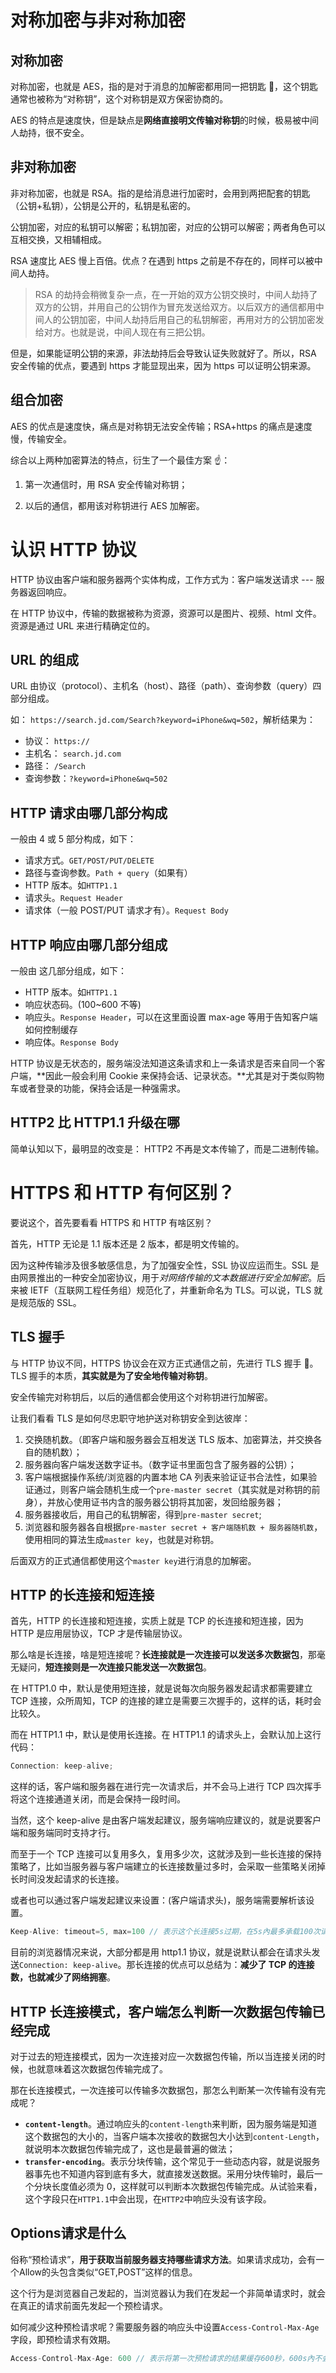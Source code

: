 # 对称加密与非对称加密

## 对称加密

对称加密，也就是 AES，指的是对于消息的加解密都用同一把钥匙 🔑，这个钥匙通常也被称为“对称钥”，这个对称钥是双方保密协商的。

AES 的特点是速度快，但是缺点是**网络直接明文传输对称钥**的时候，极易被中间人劫持，很不安全。

## 非对称加密

非对称加密，也就是 RSA。指的是给消息进行加密时，会用到两把配套的钥匙（公钥+私钥），公钥是公开的，私钥是私密的。

公钥加密，对应的私钥可以解密；私钥加密，对应的公钥可以解密；两者角色可以互相交换，又相辅相成。

RSA 速度比 AES 慢上百倍。优点？在遇到 https 之前是不存在的，同样可以被中间人劫持。

> RSA 的劫持会稍微复杂一点，在一开始的双方公钥交换时，中间人劫持了双方的公钥，并用自己的公钥作为冒充发送给双方。以后双方的通信都用中间人的公钥加密，中间人劫持后用自己的私钥解密，再用对方的公钥加密发给对方。也就是说，中间人现在有三把公钥。

但是，如果能证明公钥的来源，非法劫持后会导致认证失败就好了。所以，RSA 安全传输的优点，要遇到 https 才能显现出来，因为 https 可以证明公钥来源。

## 组合加密

AES 的优点是速度快，痛点是对称钥无法安全传输；RSA+https 的痛点是速度慢，传输安全。

综合以上两种加密算法的特点，衍生了一个最佳方案 ☝️：

1. 第一次通信时，用 RSA 安全传输对称钥；

2. 以后的通信，都用该对称钥进行 AES 加解密。

# 认识 HTTP 协议

HTTP 协议由客户端和服务器两个实体构成，工作方式为：客户端发送请求 --- 服务器返回响应。

在 HTTP 协议中，传输的数据被称为资源，资源可以是图片、视频、html 文件。资源是通过 URL 来进行精确定位的。

## URL 的组成

URL 由协议（protocol）、主机名（host）、路径（path）、查询参数（query）四部分组成。

如： `https://search.jd.com/Search?keyword=iPhone&wq=502`，解析结果为：

- 协议： `https://`
- 主机名： `search.jd.com`
- 路径： `/Search`
- 查询参数：`?keyword=iPhone&wq=502`

## HTTP 请求由哪几部分构成

一般由 4 或 5 部分构成，如下：

- 请求方式。`GET/POST/PUT/DELETE`
- 路径与查询参数。`Path + query`（如果有）
- HTTP 版本。如`HTTP1.1`
- 请求头。`Request Header`
- 请求体（一般 POST/PUT 请求才有）。`Request Body`

## HTTP 响应由哪几部分组成

一般由 这几部分组成，如下：

- HTTP 版本。如`HTTP1.1`
- 响应状态码。(100~600 不等)
- 响应头。`Response Header`，可以在这里面设置 max-age 等用于告知客户端如何控制缓存
- 响应体。`Response Body`

HTTP 协议是无状态的，服务端没法知道这条请求和上一条请求是否来自同一个客户端，**因此一般会利用 Cookie 来保持会话、记录状态。**尤其是对于类似购物车或者登录的功能，保持会话是一种强需求。

## HTTP2 比 HTTP1.1 升级在哪

简单认知以下，最明显的改变是： HTTP2 不再是文本传输了，而是二进制传输。

# HTTPS 和 HTTP 有何区别？

要说这个，首先要看看 HTTPS 和 HTTP 有啥区别？

首先，HTTP 无论是 1.1 版本还是 2 版本，都是明文传输的。

因为这种传输涉及很多敏感信息，为了加强安全性，SSL 协议应运而生。SSL 是由网景推出的一种安全加密协议，用于*对网络传输的文本数据进行安全加解密*。后来被 IETF（互联网工程任务组）规范化了，并重新命名为 TLS。可以说，TLS 就是规范版的 SSL。

## TLS 握手

与 HTTP 协议不同，HTTPS 协议会在双方正式通信之前，先进行 TLS 握手 🤝。TLS 握手的本质，**其实就是为了安全地传输对称钥**。

安全传输完对称钥后，以后的通信都会使用这个对称钥进行加解密。

让我们看看 TLS 是如何尽忠职守地护送对称钥安全到达彼岸：

1. 交换随机数。（即客户端和服务器会互相发送 TLS 版本、加密算法，并交换各自的随机数）；
2. 服务器向客户端发送数字证书。（数字证书里面包含了服务器的公钥）；
3. 客户端根据操作系统/浏览器的内置本地 CA 列表来验证证书合法性，如果验证通过，则客户端会随机生成一个`pre-master secret`（其实就是对称钥的前身），并放心使用证书内含的服务器公钥将其加密，发回给服务器；
4. 服务器接收后，用自己的私钥解密，得到`pre-master secret`;
5. 浏览器和服务器各自根据`pre-master secret + 客户端随机数 + 服务器随机数`，使用相同的算法生成`master key`，也就是对称钥。

后面双方的正式通信都使用这个`master key`进行消息的加解密。

## HTTP 的长连接和短连接

首先，HTTP 的长连接和短连接，实质上就是 TCP 的长连接和短连接，因为 HTTP 是应用层协议，TCP 才是传输层协议。

那么啥是长连接，啥是短连接呢？**长连接就是一次连接可以发送多次数据包**，那毫无疑问，**短连接则是一次连接只能发送一次数据包**。

在 HTTP1.0 中，默认是使用短连接，就是说每次向服务器发起请求都需要建立 TCP 连接，众所周知，TCP 的连接的建立是需要三次握手的，这样的话，耗时会比较久。

而在 HTTP1.1 中，默认是使用长连接。在 HTTP1.1 的请求头上，会默认加上这行代码：

```js
Connection: keep-alive;
```

这样的话，客户端和服务器在进行完一次请求后，并不会马上进行 TCP 四次挥手将这个连接通道关闭，而是会保持一段时间。

当然，这个 keep-alive 是由客户端发起建议，服务端响应建议的，就是说要客户端和服务端同时支持才行。

而至于一个 TCP 连接可以复用多久，复用多少次，这就涉及到一些长连接的保持策略了，比如当服务器与客户端建立的长连接数量过多时，会采取一些策略关闭掉长时间没发起请求的长连接。

或者也可以通过客户端发起建议来设置：(客户端请求头)，服务端需要解析该设置。

```js
Keep-Alive: timeout=5, max=100 // 表示这个长连接5s过期，在5s內最多承载100次请求，超过100次则强制断掉
```

目前的浏览器情况来说，大部分都是用 http1.1 协议，就是说默认都会在请求头发送`Connection: keep-alive`。那长连接的优点可以总结为：**减少了 TCP 的连接数，也就减少了网络拥塞**。

## HTTP 长连接模式，客户端怎么判断一次数据包传输已经完成

对于过去的短连接模式，因为一次连接对应一次数据包传输，所以当连接关闭的时候，也就意味着这次数据包传输完成了。

那在长连接模式，一次连接可以传输多次数据包，那怎么判断某一次传输有没有完成呢？

- **`content-length`**。通过响应头的`content-length`来判断，因为服务端是知道这个数据包的大小的，当客户端本次接收的数据包大小达到`content-Length`，就说明本次数据包传输完成了，这也是最普遍的做法；
- **`transfer-encoding`**。表示分块传输，这个常见于一些动态内容，就是说服务器事先也不知道内容到底有多大，就直接发送数据。采用分块传输时，最后一个分块长度值必须为 0，这样就可以判断本次数据包传输完成。从试验来看，这个字段只在`HTTP1.1`中会出现，在`HTTP2`中响应头没有该字段。

## Options请求是什么

俗称“预检请求”，**用于获取当前服务器支持哪些请求方法**。如果请求成功，会有一个Allow的头包含类似“GET,POST”这样的信息。

这个行为是浏览器自己发起的，当浏览器认为我们在发起一个非简单请求时，就会在真正的请求前面先发起一个预检请求。

如何减少这种预检请求呢？需要服务器的响应头中设置`Access-Control-Max-Age`字段，即预检请求有效期。

```js
Access-Control-Max-Age: 600 // 表示将第一次预检请求的结果缓存600秒，600s內不会再发起第二次预检请求
```


